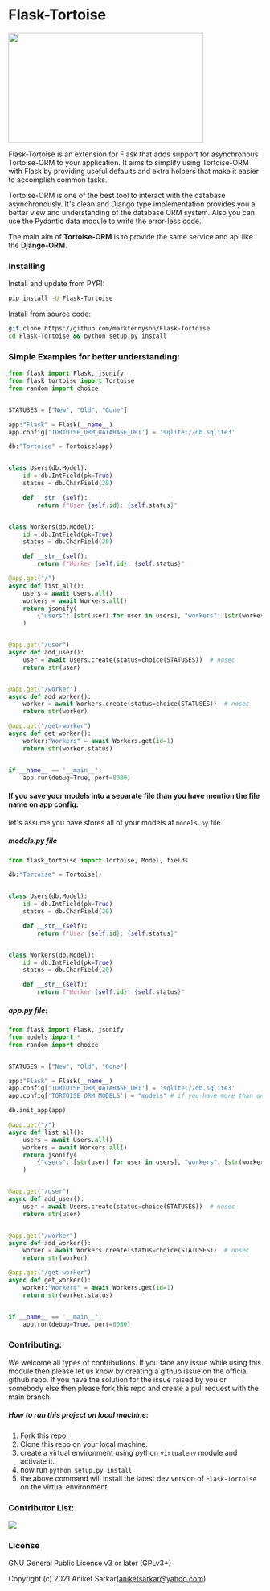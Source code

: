 # Flask-Tortoise

<img src="https://tortoise-orm.readthedocs.io/en/latest/_static/tortoise.png" height="218px" width="388px"></img>
 
 Flask-Tortoise is an extension for Flask that adds support for asynchronous Tortoise-ORM to your application. It aims to simplify using Tortoise-ORM with Flask by providing useful defaults and extra helpers that make it easier to accomplish common tasks.

Tortoise-ORM is one of the best tool to interact with the database asynchronously. It's clean and Django type implementation provides you a better view and understanding of the database ORM system. Also you can use the Pydantic data module to write the error-less code.

The main aim of __Tortoise-ORM__ is to provide the same service and api like the __Django-ORM__.

### Installing
Install and update from PYPI:
```bash
pip install -U Flask-Tortoise
```
Install from source code:
```bash
git clone https://github.com/marktennyson/Flask-Tortoise
cd Flask-Tortoise && python setup.py install
```

### Simple Examples for better understanding:
```python
from flask import Flask, jsonify
from flask_tortoise import Tortoise
from random import choice


STATUSES = ["New", "Old", "Gone"]

app:"Flask" = Flask(__name__)
app.config['TORTOISE_ORM_DATABASE_URI'] = 'sqlite://db.sqlite3'

db:"Tortoise" = Tortoise(app)


class Users(db.Model):
    id = db.IntField(pk=True)
    status = db.CharField(20)

    def __str__(self):
        return f"User {self.id}: {self.status}"


class Workers(db.Model):
    id = db.IntField(pk=True)
    status = db.CharField(20)

    def __str__(self):
        return f"Worker {self.id}: {self.status}"

@app.get("/")
async def list_all():
    users = await Users.all()
    workers = await Workers.all()
    return jsonify(
        {"users": [str(user) for user in users], "workers": [str(worker) for worker in workers]}
    )


@app.get("/user")
async def add_user():
    user = await Users.create(status=choice(STATUSES))  # nosec
    return str(user)


@app.get("/worker")
async def add_worker():
    worker = await Workers.create(status=choice(STATUSES))  # nosec
    return str(worker)

@app.get("/get-worker")
async def get_worker():
    worker:"Workers" = await Workers.get(id=1)
    return str(worker.status)


if __name__ == '__main__':
    app.run(debug=True, port=8080)
```

#### If you save your models into a separate file than you have mention the file name on app config:

let's assume you have stores all of your models at `models.py` file.
##### models.py file
```python
from flask_tortoise import Tortoise, Model, fields

db:"Tortoise" = Tortoise()


class Users(db.Model):
    id = db.IntField(pk=True)
    status = db.CharField(20)

    def __str__(self):
        return f"User {self.id}: {self.status}"


class Workers(db.Model):
    id = db.IntField(pk=True)
    status = db.CharField(20)

    def __str__(self):
        return f"Worker {self.id}: {self.status}"
```

##### app.py file:
```python
from flask import Flask, jsonify
from models import *
from random import choice


STATUSES = ["New", "Old", "Gone"]

app:"Flask" = Flask(__name__)
app.config['TORTOISE_ORM_DATABASE_URI'] = 'sqlite://db.sqlite3'
app.config['TORTOISE_ORM_MODELS'] = "models" # if you have more than one models file then : ["models_1", "models_2", "models_3"]

db.init_app(app)

@app.get("/")
async def list_all():
    users = await Users.all()
    workers = await Workers.all()
    return jsonify(
        {"users": [str(user) for user in users], "workers": [str(worker) for worker in workers]}
    )


@app.get("/user")
async def add_user():
    user = await Users.create(status=choice(STATUSES))  # nosec
    return str(user)


@app.get("/worker")
async def add_worker():
    worker = await Workers.create(status=choice(STATUSES))  # nosec
    return str(worker)

@app.get("/get-worker")
async def get_worker():
    worker:"Workers" = await Workers.get(id=1)
    return str(worker.status)


if __name__ == '__main__':
    app.run(debug=True, port=8080)
```
### Contributing:
We welcome all types of contributions. If you face any issue while using this module then please let us know by creating a github issue on the official github repo. If you have the solution for the issue raised by you or somebody else then please fork this repo and create a pull request with the main branch.

##### How to run this project on local machine:
1. Fork this repo.
2. Clone this repo on your local machine.
3. create a virtual environment using python `virtualenv` module and activate it.
4. now run `python setup.py install`.
5. the above command will install the latest dev version of `Flask-Tortoise` on the virtual environment.

### Contributor List:
<a href="https://github.com/marktennyson/Flask-Tortoise/graphs/contributors">
  <img src="https://contrib.rocks/image?repo=marktennyson/Flask-Tortoise" />
</a>

### License

GNU General Public License v3 or later (GPLv3+)

Copyright (c) 2021 Aniket Sarkar(aniketsarkar@yahoo.com)